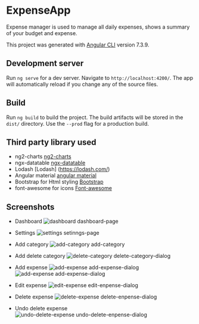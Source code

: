 # ExpenseApp
Expense manager is used to manage all daily expenses, shows a summary of your budget and expense.

This project was generated with [Angular CLI](https://github.com/angular/angular-cli) version 7.3.9.

## Development server

Run `ng serve` for a dev server. Navigate to `http://localhost:4200/`. The app will automatically reload if you change any of the source files.


## Build

Run `ng build` to build the project. The build artifacts will be stored in the `dist/` directory. Use the `--prod` flag for a production build.


## Third party library used 
 * ng2-charts [ng2-charts](https://valor-software.com/ng2-charts/)
 * ngx-datatable [ngx-datatable](https://swimlane.gitbook.io/ngx-datatable/)
 * Lodash [Lodash] (https://lodash.com/)
 * Angular material [angular material](https://material.angular.io/)
 * Bootstrap for Html styling [Bootstrap](https://getbootstrap.com/)
 * font-awesome for icons [Font-awesome](https://fontawesome.com/)


## Screenshots
* Dashboard
![dashboard dashboard-page](https://i.imgur.com/L15f1iG.png) 

* Settings
![settings setinngs-page](https://i.imgur.com/rnP4fyb.png) 

* Add category
![add-category add-category](https://i.imgur.com/T5hLQco.png)

* Add delete category
![delete-category delete-category-dialog](https://i.imgur.com/qYHTgdu.png)

* Add expense
![add-expense add-expense-dialog](https://i.imgur.com/3E7edus.png)
![add-expense add-expense-dialog](https://i.imgur.com/Ngm8TI8.png)

* Edit expense
![edit-expense edit-enpense-dialog](https://i.imgur.com/TaorZZR.png)

* Delete expense
![delete-expense delete-enpense-dialog](https://i.imgur.com/Bv0ZqYU.png)

* Undo delete expense
![undo-delete-expense undo-delete-enpense-dialog](https://i.imgur.com/wJFiNbi.png)

